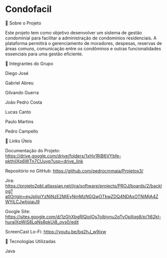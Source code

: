 # Condofacil
🏢 Sobre o Projeto

Este projeto tem como objetivo desenvolver um sistema de gestão condominial para facilitar a administração de condomínios residenciais. A plataforma permitirá o gerenciamento de moradores, despesas, reservas de áreas comuns, comunicação entre os condôminos e outras funcionalidades essenciais para uma gestão eficiente.

👥 Integrantes do Grupo

Diego José

Gabriel Abreu

Gilvando Guerra

João Pedro Costa

Lucas Canto

Paulo Martins

Pedro Campello

🔗 Links Úteis

Documentação do Projeto: https://drive.google.com/drive/folders/1xHv1RjB6VYbfe-pkthiIXp6WTn7CUuyp?usp=drive_link

Repositório no GitHub: https://github.com/pedrocmmaia/Projetos3/

Jira: https://projeto2pbl.atlassian.net/jira/software/projects/PROJ/boards/2/backlog?atlOrigin=eyJpIjoiYzNiNzE2MjEyNmMzNGQwOTkwZDQ4NDAxOTNiMjA4ZWYiLCJwIjoiaiJ9

Google Site:  https://sites.google.com/d/1zGhXbgRlQioIOs7oIbiynu2qTvOpXqg8/p/1i62kt-huraIXpWiS8LqNs8pkUi8_oys0/edit

ScreenCast Lo-Fi: https://youtu.be/bq2hJ_w9ixw

🚀 Tecnologias Utilizadas

Java
